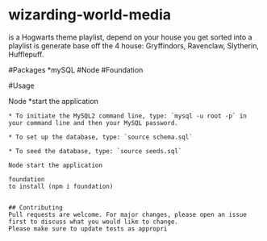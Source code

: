 # wizarding-world-media

is a Hogwarts theme playlist, depend on your house you get sorted into a playlist is generate base off the 4 house:
Gryffindors,
Ravenclaw,
Slytherin,
Hufflepuff.


#Packages 
*mySQL
#Node
#Foundation
 
#Usage

Node 
*start the application

```mysql2
* To initiate the MySQL2 command line, type: `mysql -u root -p` in your command line and then your MySQL password.

* To set up the database, type: `source schema.sql`

* To seed the database, type: `source seeds.sql`

Node start the application

foundation
to install (npm i foundation)


## Contributing
Pull requests are welcome. For major changes, please open an issue first to discuss what you would like to change.
Please make sure to update tests as appropri
